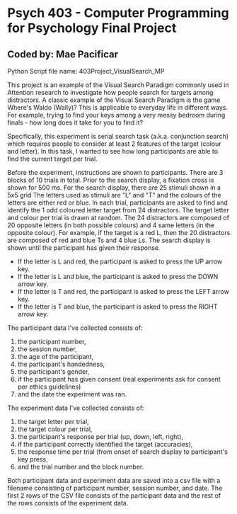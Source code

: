 # Psych 403 - Computer Programming for Psychology Final Project
## Coded by: Mae Pacificar

Python Script file name: 403Project_VisualSearch_MP

This project is an example of the Visual Search Paradigm commonly used in Attention research to investigate how people search for targets among distractors.
A classic example of the Visual Search Paradigm is the game Where's Waldo (Wally)?
This is applicable to everyday life in different ways. 
For example, trying to find your keys among a very messy bedroom during finals - how long does it take for you to find it?

Specifically, this experiment is serial search task (a.k.a. conjunction search) which requires people to consider at least 2 features of the target (colour and letter).
In this task, I wanted to see how long participants are able to find the current target per trial.

Before the experiment, instructions are shown to participants. 
There are 3 blocks of 10 trials in total.
Prior to the search display, a fixation cross is shown for 500 ms.
For the search display, there are 25 stimuli shown in a 5x5 grid
The letters used as stimuli are "L" and "T" and the colours of the letters are either red or blue.
In each trial, participants are asked to find and identify the 1 odd coloured letter target from 24 distractors.
The target letter and colour per trial is drawn at random.
The 24 distractors are composed of 20 opposite letters (in both possible colours) and 4 same letters (in the opposite colour).
For example, if the target is a red L, then the 20 distractors are composed of red and blue Ts and 4 blue Ls.
The search display is shown until the participant has given their response.

- If the letter is L and red, the participant is asked to press the UP arrow key.
- If the letter is L and blue, the participant is asked to press the DOWN arrow key.
- If the letter is T and red, the participant is asked to press the LEFT arrow key.
- If the letter is T and blue, the participant is asked to press the RIGHT arrow key.

The participant data I've collected consists of:
1. the participant number,
2. the session number,
3. the age of the participant,
4. the participant's handedness,
5. the participant's gender,
6. if the participant has given consent (real experiments ask for consent per ethics guidelines)
7. and the date the experiment was ran.

The experiment data I've collected consists of: 
1. the target letter per trial,
2. the target colour per trial, 
3. the participant's response per trial (up, down, left, right),
4. if the participant correctly identified the target (accuracies),
5. the response time per trial (from onset of search display to participant's key press,
6. and the trial number and the block number.

Both participant data and experiment data are saved into a csv file with a filename consisting of participant number, session number, and date. 
The first 2 rows of the CSV file consists of the participant data and the rest of the rows consists of the experiment data.
